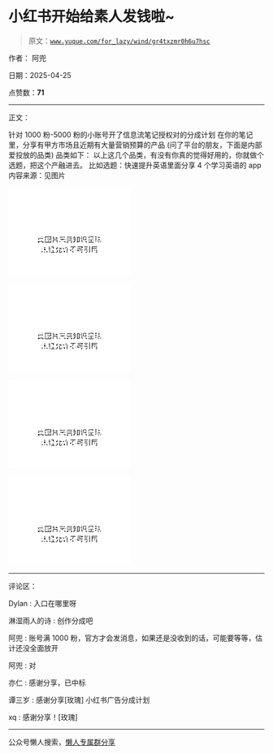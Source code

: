 # 小红书开始给素人发钱啦~

> 原文：[`www.yuque.com/for_lazy/wind/gr4txzmr0h6u7hsc`](https://www.yuque.com/for_lazy/wind/gr4txzmr0h6u7hsc)

作者： 阿兜

日期：2025-04-25

点赞数：**71**

* * *

正文：

针对 1000 粉-5000 粉的小账号开了信息流笔记授权对的分成计划 在你的笔记里，分享有甲方市场且近期有大量营销预算的产品
(问了平台的朋友，下面是内部爱投放的品类) 品类如下： 以上这几个品类，有没有你真的觉得好用的，你就做个选题，把这个产融进去。
比如选题：快速提升英语里面分享 4 个学习英语的 app 内容来源：见图片

![](img/65777290aa4c18daa8d676fbfc8fc0c7.png "None")

![](img/703efdbe902210604fd39aeb71b9ba6b.png "None")

![](img/6691ba1b2951509d89c956c9a4fcb53d.png "None")

![](img/ad4ee710b31fdbeb744e6afa5dabb10a.png "None")

* * *

评论区：

Dylan : 入口在哪里呀

淋湿雨人的诗 : 创作分成吧

阿兜 : 账号满 1000 粉，官方才会发消息，如果还是没收到的话，可能要等等，估计还没全面放开

阿兜 : 对

亦仁 : 感谢分享，已中标

谭三岁 : 感谢分享[玫瑰] 小红书广告分成计划

xq : 感谢分享！[玫瑰]

* * *

公众号懒人搜索，[懒人专属群分享](https://lazybook.fun/#/blog/group)